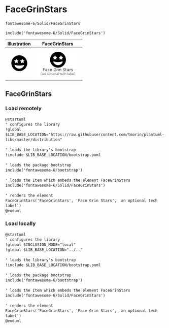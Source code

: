 # FaceGrinStars


```text
fontawesome-6/Solid/FaceGrinStars
```

```text
include('fontawesome-6/Solid/FaceGrinStars')
```



| Illustration | FaceGrinStars |
| :---: | :---: |
| ![illustration for Illustration](../../fontawesome-6/Solid/FaceGrinStars.png) | ![illustration for FaceGrinStars](../../fontawesome-6/Solid/FaceGrinStars.Local.png) |




## FaceGrinStars

### Load remotely
```plantuml
@startuml
' configures the library
!global $LIB_BASE_LOCATION="https://raw.githubusercontent.com/tmorin/plantuml-libs/master/distribution"

' loads the library's bootstrap
!include $LIB_BASE_LOCATION/bootstrap.puml

' loads the package bootstrap
include('fontawesome-6/bootstrap')

' loads the Item which embeds the element FaceGrinStars
include('fontawesome-6/Solid/FaceGrinStars')

' renders the element
FaceGrinStars('FaceGrinStars', 'Face Grin Stars', 'an optional tech label')
@enduml
```

### Load locally
```plantuml
@startuml
' configures the library
!global $INCLUSION_MODE="local"
!global $LIB_BASE_LOCATION="../.."

' loads the library's bootstrap
!include $LIB_BASE_LOCATION/bootstrap.puml

' loads the package bootstrap
include('fontawesome-6/bootstrap')

' loads the Item which embeds the element FaceGrinStars
include('fontawesome-6/Solid/FaceGrinStars')

' renders the element
FaceGrinStars('FaceGrinStars', 'Face Grin Stars', 'an optional tech label')
@enduml
```

